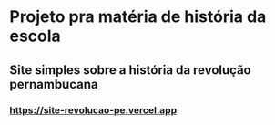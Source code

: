 # Projeto pra matéria de história da escola

## Site simples sobre a história da revolução pernambucana

### https://site-revolucao-pe.vercel.app